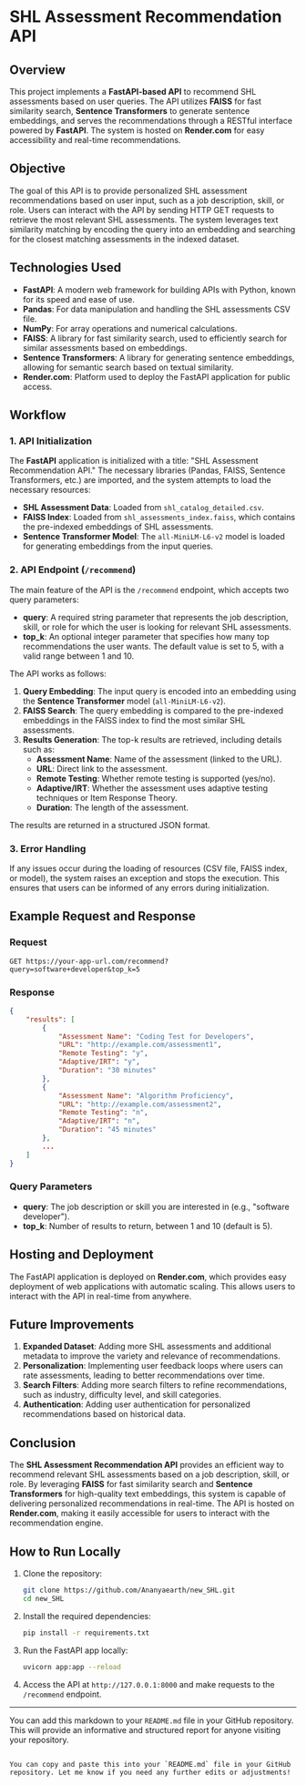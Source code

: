 # SHL Assessment Recommendation API

## Overview

This project implements a **FastAPI-based API** to recommend SHL assessments based on user queries. The API utilizes **FAISS** for fast similarity search, **Sentence Transformers** to generate sentence embeddings, and serves the recommendations through a RESTful interface powered by **FastAPI**. The system is hosted on **Render.com** for easy accessibility and real-time recommendations.

## Objective

The goal of this API is to provide personalized SHL assessment recommendations based on user input, such as a job description, skill, or role. Users can interact with the API by sending HTTP GET requests to retrieve the most relevant SHL assessments. The system leverages text similarity matching by encoding the query into an embedding and searching for the closest matching assessments in the indexed dataset.

## Technologies Used

- **FastAPI**: A modern web framework for building APIs with Python, known for its speed and ease of use.
- **Pandas**: For data manipulation and handling the SHL assessments CSV file.
- **NumPy**: For array operations and numerical calculations.
- **FAISS**: A library for fast similarity search, used to efficiently search for similar assessments based on embeddings.
- **Sentence Transformers**: A library for generating sentence embeddings, allowing for semantic search based on textual similarity.
- **Render.com**: Platform used to deploy the FastAPI application for public access.

## Workflow

### 1. API Initialization
The **FastAPI** application is initialized with a title: "SHL Assessment Recommendation API." The necessary libraries (Pandas, FAISS, Sentence Transformers, etc.) are imported, and the system attempts to load the necessary resources:
- **SHL Assessment Data**: Loaded from `shl_catalog_detailed.csv`.
- **FAISS Index**: Loaded from `shl_assessments_index.faiss`, which contains the pre-indexed embeddings of SHL assessments.
- **Sentence Transformer Model**: The `all-MiniLM-L6-v2` model is loaded for generating embeddings from the input queries.

### 2. API Endpoint (`/recommend`)
The main feature of the API is the `/recommend` endpoint, which accepts two query parameters:
- **query**: A required string parameter that represents the job description, skill, or role for which the user is looking for relevant SHL assessments.
- **top_k**: An optional integer parameter that specifies how many top recommendations the user wants. The default value is set to 5, with a valid range between 1 and 10.

The API works as follows:
1. **Query Embedding**: The input query is encoded into an embedding using the **Sentence Transformer** model (`all-MiniLM-L6-v2`).
2. **FAISS Search**: The query embedding is compared to the pre-indexed embeddings in the FAISS index to find the most similar SHL assessments.
3. **Results Generation**: The top-k results are retrieved, including details such as:
   - **Assessment Name**: Name of the assessment (linked to the URL).
   - **URL**: Direct link to the assessment.
   - **Remote Testing**: Whether remote testing is supported (yes/no).
   - **Adaptive/IRT**: Whether the assessment uses adaptive testing techniques or Item Response Theory.
   - **Duration**: The length of the assessment.

The results are returned in a structured JSON format.

### 3. Error Handling
If any issues occur during the loading of resources (CSV file, FAISS index, or model), the system raises an exception and stops the execution. This ensures that users can be informed of any errors during initialization.

## Example Request and Response

### Request

```http
GET https://your-app-url.com/recommend?query=software+developer&top_k=5
```

### Response

```json
{
    "results": [
        {
            "Assessment Name": "Coding Test for Developers",
            "URL": "http://example.com/assessment1",
            "Remote Testing": "y",
            "Adaptive/IRT": "y",
            "Duration": "30 minutes"
        },
        {
            "Assessment Name": "Algorithm Proficiency",
            "URL": "http://example.com/assessment2",
            "Remote Testing": "n",
            "Adaptive/IRT": "n",
            "Duration": "45 minutes"
        },
        ...
    ]
}
```

### Query Parameters

- **query**: The job description or skill you are interested in (e.g., "software developer").
- **top_k**: Number of results to return, between 1 and 10 (default is 5).

## Hosting and Deployment

The FastAPI application is deployed on **Render.com**, which provides easy deployment of web applications with automatic scaling. This allows users to interact with the API in real-time from anywhere.

## Future Improvements

1. **Expanded Dataset**: Adding more SHL assessments and additional metadata to improve the variety and relevance of recommendations.
2. **Personalization**: Implementing user feedback loops where users can rate assessments, leading to better recommendations over time.
3. **Search Filters**: Adding more search filters to refine recommendations, such as industry, difficulty level, and skill categories.
4. **Authentication**: Adding user authentication for personalized recommendations based on historical data.

## Conclusion

The **SHL Assessment Recommendation API** provides an efficient way to recommend relevant SHL assessments based on a job description, skill, or role. By leveraging **FAISS** for fast similarity search and **Sentence Transformers** for high-quality text embeddings, this system is capable of delivering personalized recommendations in real-time. The API is hosted on **Render.com**, making it easily accessible for users to interact with the recommendation engine.

## How to Run Locally

1. Clone the repository:
   ```bash
   git clone https://github.com/Ananyaearth/new_SHL.git
   cd new_SHL
   ```

2. Install the required dependencies:
   ```bash
   pip install -r requirements.txt
   ```

3. Run the FastAPI app locally:
   ```bash
   uvicorn app:app --reload
   ```

4. Access the API at `http://127.0.0.1:8000` and make requests to the `/recommend` endpoint.

---

You can add this markdown to your `README.md` file in your GitHub repository. This will provide an informative and structured report for anyone visiting your repository.
```

You can copy and paste this into your `README.md` file in your GitHub repository. Let me know if you need any further edits or adjustments!
